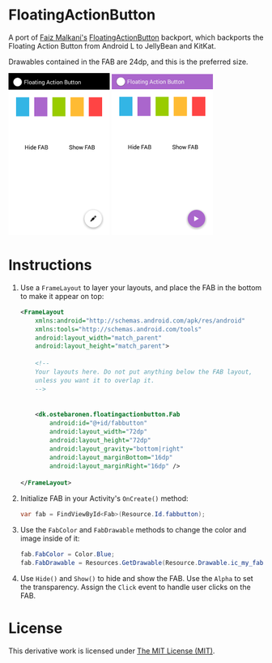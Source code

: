 FloatingActionButton
====================

A port of [Faiz Malkani's][faiz] [FloatingActionButton][fab] backport, which backports the Floating Action Button from Android L to JellyBean and KitKat.

Drawables contained in the FAB are 24dp, and this is the preferred size.

![ss1][ss1]
![ss2][ss2]

Instructions
============

1. Use a `FrameLayout` to layer your layouts, and place the FAB in the bottom to make it appear on top:

    ```xml
    <FrameLayout
        xmlns:android="http://schemas.android.com/apk/res/android"
        xmlns:tools="http://schemas.android.com/tools"
        android:layout_width="match_parent"
        android:layout_height="match_parent">

        <!--
        Your layouts here. Do not put anything below the FAB layout,
        unless you want it to overlap it.
        -->


        <dk.ostebaronen.floatingactionbutton.Fab
            android:id="@+id/fabbutton"
            android:layout_width="72dp"
            android:layout_height="72dp"
            android:layout_gravity="bottom|right"
            android:layout_marginBottom="16dp"
            android:layout_marginRight="16dp" />

    </FrameLayout>
    ```

2. Initialize FAB in your Activity's `OnCreate()` method:

    ```csharp
    var fab = FindViewById<Fab>(Resource.Id.fabbutton);
    ```

3. Use the `FabColor` and `FabDrawable` methods to change the color and image inside of it:

    ```csharp
    fab.FabColor = Color.Blue;
    fab.FabDrawable = Resources.GetDrawable(Resource.Drawable.ic_my_fab);
    ```

4. Use `Hide()` and `Show()` to hide and show the FAB. Use the `Alpha` to set the transparency. Assign the `Click` event to handle user clicks on the FAB.

License
=======
This derivative work is licensed under [The MIT License (MIT)][license].


[faiz]: https://github.com/FaizMalkani
[fab]: https://github.com/FaizMalkani/FloatingActionButton
[license]: https://github.com/Cheesebaron/FloatingActionButton/blob/master/LICENSE
[ss1]: /Screenshots/1_small.png
[ss2]: /Screenshots/2_small.png
